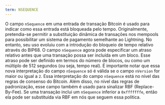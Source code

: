 ```yaml
---
term: NSEQUENCE
---
```


O campo `nSequence` em uma entrada de transação Bitcoin é usado para indicar como essa entrada está bloqueada pelo tempo. Originalmente, pretendia-se permitir a substituição dinâmica de transações nos mempools para possibilitar um sistema de pagamento semelhante ao Lightning. No entanto, seu uso evoluiu com a introdução do bloqueio de tempo relativo através do BIP68. O campo `nSequence` agora pode especificar um atraso relativo antes que uma transação possa ser incluída em um bloco. Esse atraso pode ser definido em termos do número de blocos, ou como um múltiplo de 512 segundos (ou seja, tempo real). É importante notar que essa nova interpretação do campo `nSequence` só é válida se o campo `nVersion` for maior ou igual a `2`. Essa interpretação do campo `nSequence` está no nível das regras de consenso do Bitcoin. Além disso, no nível das regras de padronização, esse campo também é usado para sinalizar RBF (Replace-By-Fee). Se uma transação inclui um `nSequence` inferior a `0xfffffffe`, então ela pode ser substituída via RBF em nós que seguem essa política.